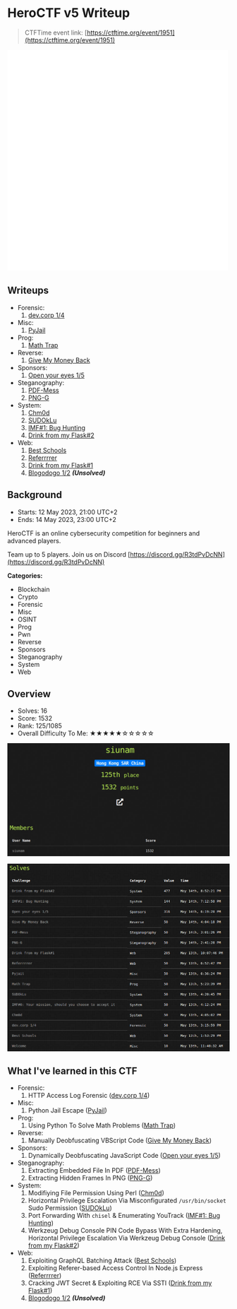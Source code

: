 # HeroCTF v5 Writeup

> CTFTime event link: [https://ctftime.org/event/1951](https://ctftime.org/event/1951)

![](https://raw.githubusercontent.com/siunam321/CTF-Writeups/main/HeroCTF-v5/images/banner.png)

## Writeups

- Forensic:
    1. [dev.corp 1/4](https://siunam321.github.io/ctf/HeroCTF-v5/Forensic/dev-corp-1/)
- Misc:
    1. [PyJail](https://siunam321.github.io/ctf/HeroCTF-v5/Misc/PyJail/)
- Prog:
    1. [Math Trap](https://siunam321.github.io/ctf/HeroCTF-v5/Prog/Math-Trap/)
- Reverse:
    1. [Give My Money Back](https://siunam321.github.io/ctf/HeroCTF-v5/Reverse/Give-My-Money-Back/)
- Sponsors:
    1. [Open your eyes 1/5](https://siunam321.github.io/ctf/HeroCTF-v5/Sponsors/Open-your-eyes-1-5/)
- Steganography:
    1. [PDF-Mess](https://siunam321.github.io/ctf/HeroCTF-v5/Steganography/PDF-Mess/)
    2. [PNG-G](https://siunam321.github.io/ctf/HeroCTF-v5/Steganography/PNG-G/)
- System:
    1. [Chm0d](https://siunam321.github.io/ctf/HeroCTF-v5/System/Chm0d/)
    2. [SUDOkLu](https://siunam321.github.io/ctf/HeroCTF-v5/System/SUDOkLu/)
    3. [IMF#1: Bug Hunting](https://siunam321.github.io/ctf/HeroCTF-v5/System/IMF0-1/)
    4. [Drink from my Flask#2](https://siunam321.github.io/ctf/HeroCTF-v5/System/Drink-from-my-Flask-2/)
- Web:
    1. [Best Schools](https://siunam321.github.io/ctf/HeroCTF-v5/Web/Best-Schools/)
    2. [Referrrrer](https://siunam321.github.io/ctf/HeroCTF-v5/Web/Referrrrer/)
    3. [Drink from my Flask#1](https://siunam321.github.io/ctf/HeroCTF-v5/Web/Drink-from-my-Flask-1/)
    4. [Blogodogo 1/2](https://siunam321.github.io/ctf/HeroCTF-v5/Web/Blogodogo-1/) ***(Unsolved)***

## Background

- Starts: 12 May 2023, 21:00 UTC+2
- Ends: 14 May 2023, 23:00 UTC+2

HeroCTF is an online cybersecurity competition for beginners and advanced players.

Team up to 5 players. Join us on Discord [https://discord.gg/R3tdPvDcNN](https://discord.gg/R3tdPvDcNN)

**Categories:**

- Blockchain
- Crypto
- Forensic
- Misc
- OSINT
- Prog
- Pwn
- Reverse
- Sponsors
- Steganography
- System
- Web

## Overview

- Solves: 16
- Score: 1532
- Rank: 125/1085
- Overall Difficulty To Me: ★★★★★☆☆☆☆☆

![](https://raw.githubusercontent.com/siunam321/CTF-Writeups/main/HeroCTF-v5/images/score.png)

![](https://raw.githubusercontent.com/siunam321/CTF-Writeups/main/HeroCTF-v5/images/solves.png)

## What I've learned in this CTF

- Forensic:
    1. HTTP Access Log Forensic ([dev.corp 1/4](https://siunam321.github.io/ctf/HeroCTF-v5/Forensic/dev-corp-1/))
- Misc:
    1. Python Jail Escape ([PyJail](https://siunam321.github.io/ctf/HeroCTF-v5/Misc/PyJail/))
- Prog:
    1. Using Python To Solve Math Problems ([Math Trap](https://siunam321.github.io/ctf/HeroCTF-v5/Prog/Math-Trap/))
- Reverse:
    1. Manually Deobfuscating VBScript Code ([Give My Money Back](https://siunam321.github.io/ctf/HeroCTF-v5/Reverse/Give-My-Money-Back/))
- Sponsors:
    1. Dynamically Deobfuscating JavaScript Code ([Open your eyes 1/5](https://siunam321.github.io/ctf/HeroCTF-v5/Sponsors/Open-your-eyes-1-5/))
- Steganography:
    1. Extracting Embedded File In PDF ([PDF-Mess](https://siunam321.github.io/ctf/HeroCTF-v5/Steganography/PDF-Mess/))
    2. Extracting Hidden Frames In PNG ([PNG-G](https://siunam321.github.io/ctf/HeroCTF-v5/Steganography/PNG-G/))
- System:
    1. Modifiying File Permission Using Perl ([Chm0d](https://siunam321.github.io/ctf/HeroCTF-v5/System/Chm0d/))
    2. Horizontal Privilege Escalation Via Misconfigurated `/usr/bin/socket` Sudo Permission ([SUDOkLu](https://siunam321.github.io/ctf/HeroCTF-v5/System/SUDOkLu/))
    3. Port Forwarding With `chisel` & Enumerating YouTrack ([IMF#1: Bug Hunting](https://siunam321.github.io/ctf/HeroCTF-v5/System/IMF0-1/))
    4. Werkzeug Debug Console PIN Code Bypass With Extra Hardening, Horizontal Privilege Escalation Via Werkzeug Debug Console ([Drink from my Flask#2](https://siunam321.github.io/ctf/HeroCTF-v5/System/Drink-from-my-Flask-2/))
- Web:
    1. Exploiting GraphQL Batching Attack ([Best Schools](https://siunam321.github.io/ctf/HeroCTF-v5/Web/Best-Schools/))
    2. Exploiting Referer-based Access Control In Node.js Express ([Referrrrer](https://siunam321.github.io/ctf/HeroCTF-v5/Web/Referrrrer/))
    3. Cracking JWT Secret & Exploiting RCE Via SSTI ([Drink from my Flask#1](https://siunam321.github.io/ctf/HeroCTF-v5/Web/Drink-from-my-Flask-1/))
    4. [Blogodogo 1/2](https://siunam321.github.io/ctf/HeroCTF-v5/Web/Blogodogo-1/) ***(Unsolved)***